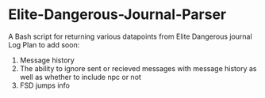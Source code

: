 # Elite-Dangerous-Journal-Parser
A Bash script for returning various datapoints from Elite Dangerous journal Log
Plan to add soon:

1. Message history
2. The ability to ignore sent or recieved messages with message history as well as whether to include npc or not
3. FSD jumps info
